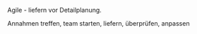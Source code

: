 <span style="color:#000ff;">Agile - liefern vor Detailplanung.</span>

<span style="color:#000ff;">Annahmen treffen, team starten, liefern, überprüfen, anpassen</span>